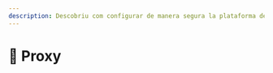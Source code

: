 ```yaml
---
description: Descobriu com configurar de manera segura la plataforma de proxy "Velocity".
---
```


# 🔀 Proxy
